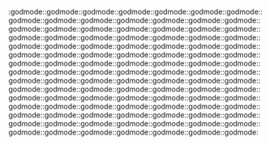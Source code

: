 :godmode::godmode::godmode::godmode::godmode::godmode::godmode::godmode::godmode::godmode::godmode::godmode::godmode::godmode::godmode::godmode::godmode::godmode::godmode::godmode::godmode::godmode::godmode::godmode::godmode::godmode::godmode::godmode::godmode::godmode::godmode::godmode::godmode::godmode::godmode::godmode::godmode::godmode::godmode::godmode::godmode::godmode::godmode::godmode::godmode::godmode::godmode::godmode::godmode::godmode::godmode::godmode::godmode::godmode::godmode::godmode::godmode::godmode::godmode::godmode::godmode::godmode::godmode::godmode::godmode::godmode::godmode::godmode::godmode::godmode::godmode::godmode::godmode::godmode::godmode::godmode::godmode::godmode::godmode::godmode::godmode::godmode::godmode::godmode::godmode::godmode::godmode::godmode::godmode::godmode::godmode::godmode::godmode::godmode::godmode::godmode::godmode::godmode::godmode::godmode::godmode::godmode::godmode::godmode::godmode:<br>
